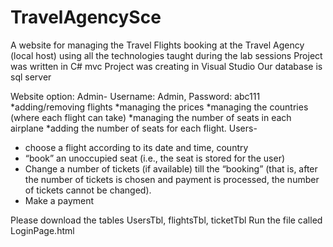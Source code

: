 # TravelAgencySce
A website for managing the Travel Flights booking at the Travel Agency (local host)
using all the technologies taught during the lab sessions
Project was written in C# mvc
Project was creating in Visual Studio
Our database is sql server

Website option:
Admin- 
Username: Admin, Password: abc111
*adding/removing flights 
*managing the prices 
 *managing the countries (where each flight can take) 
*managing the number of seats in each airplane 
*adding the number of seats for each flight.
Users-
* choose a flight according to its date and time, country
 * “book” an unoccupied seat (i.e., the seat is stored for the user)
 * Change a number of tickets (if available) till the “booking” (that is, after the number of tickets is chosen and payment is processed, the number of tickets cannot be changed). 
* Make a payment

Please download the tables UsersTbl, flightsTbl, ticketTbl
Run the file called LoginPage.html
